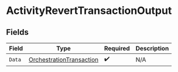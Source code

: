 # ActivityRevertTransactionOutput


## Fields

| Field                                                                           | Type                                                                            | Required                                                                        | Description                                                                     |
| ------------------------------------------------------------------------------- | ------------------------------------------------------------------------------- | ------------------------------------------------------------------------------- | ------------------------------------------------------------------------------- |
| `Data`                                                                          | [OrchestrationTransaction](../../Models/Components/OrchestrationTransaction.md) | :heavy_check_mark:                                                              | N/A                                                                             |